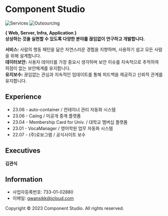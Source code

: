 # Component Studio
![Services](https://img.shields.io/badge/Services-01-brightgreen)
![Outsourcing](https://img.shields.io/badge/Outsourcing-04-blueviolet)

**{ Web, Server, Infra, Application }**  
**상상하는 것을 실현할 수 있도록 다양한 분야를 끊임없이 연구하고 개발합니다.**

**서비스:** 사람의 행동 패턴을 닮은 자연스러운 경험을 지향하며, 사용하기 쉽고 모든 사람을 위해 설계합니다.  
**데이터보안:** 사용자 데이터를 가장 중요시 생각하며 보안 이슈를 지속적으로 추적하여 허점이 없는 보안체계를 유지합니다.  
**유지보수:** 끊임없는 관심과 지속적인 업데이트를 통해 피드백을 제공하고 신뢰적 관계를 유지합니다.  

## Experience
- 23.06 - auto-container / 컨테이너 관리 자동화 시스템
- 23.06 - Caiing / 미공개 중계 플랫폼
- 23.04 - Membership Card for Univ. / 대학교 멤버십 플랫폼
- 23.01 - VocaManager / 영어학원 업무 자동화 시스템
- 22.07 - (주)로보그램 / 공식사이트 보수

## Executives
**김관식**

## Information
* 사업자등록번호: 733-01-02880
* 이메일: gwansikk@icloud.com
  
Copyright © 2023 Component Studio. All rights reserved.

